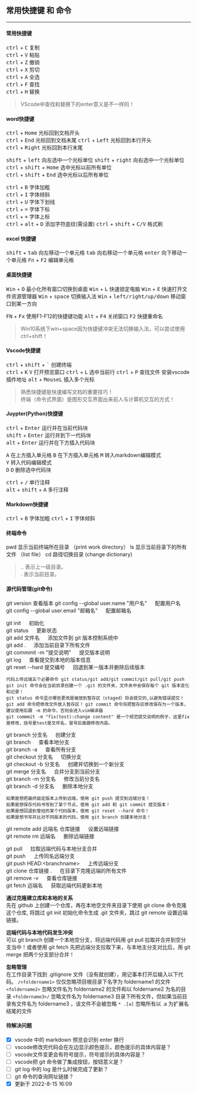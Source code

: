 ## 常用快捷键 和 命令
---
#### 常用快捷键

<kbd>ctrl</kbd> + <kbd>C</kbd> 复制  
<kbd>ctrl</kbd> + <kbd>V</kbd> 粘贴  
<kbd>ctrl</kbd> + <kbd>Z</kbd> 撤销  
<kbd>ctrl</kbd> + <kbd>X</kbd> 剪切  
<kbd>ctrl</kbd> + <kbd>A</kbd> 全选  
<kbd>ctrl</kbd> + <kbd>F</kbd> 查找  
<kbd>ctrl</kbd> + <kbd>H</kbd> 替换  
> VScode中查找和替换下的enter意义是不一样的！  

#### word快捷键

<kbd>ctrl</kbd> + <kbd>Home</kbd> 光标回到文档开头  
<kbd>ctrl</kbd> + <kbd>End</kbd> 光标回到文档末尾 
<kbd>ctrl</kbd> + <kbd>Left</kbd> 光标回到本行开头  
<kbd>ctrl</kbd> + <kbd>Right</kbd> 光标回到本行末尾 

<kbd>shift</kbd> + <kbd>left</kbd> 向左选中一个光标单位
<kbd>shift</kbd> + <kbd>right</kbd> 向右选中一个光标单位   
<kbd>ctrl</kbd> + <kbd>shift</kbd> + <kbd>Home</kbd> 选中光标以前所有单位  
<kbd>ctrl</kbd> + <kbd>shift</kbd> + <kbd>End</kbd> 选中光标以后所有单位  

  
<kbd>ctrl</kbd> + <kbd>B</kbd> 字体加粗  
<kbd>ctrl</kbd> + <kbd>I</kbd> 字体倾斜  
<kbd>ctrl</kbd> + <kbd>U</kbd> 字体下划线  
<kbd>ctrl</kbd> + <kbd>=</kbd> 字体下标  
<kbd>ctrl</kbd> + <kbd>+</kbd> 字体上标  
<kbd>ctrl</kbd> + <kbd>alt</kbd> + <kbd>D</kbd> 添加字符底纹(需设置)
<kbd>ctrl</kbd> + <kbd>shift</kbd> + <kbd>C/V</kbd> 格式刷  

#### excel 快捷键
<kbd>shift</kbd> + <kbd>tab</kbd> 向左移动一个单元格
<kbd>tab</kbd> 向右移动一个单元格
<kbd>enter</kbd> 向下移动一个单元格
<kbd>Fn</kbd> + <kbd>F2</kbd> 编辑单元格

#### 桌面快捷键

<kbd>Win</kbd> + <kbd>D</kbd> 最小化所有窗口切换到桌面
<kbd>Win</kbd> + <kbd>L</kbd> 快速锁定电脑
<kbd>Win</kbd> + <kbd>E</kbd> 快速打开文件资源管理器 
<kbd>Win</kbd> + <kbd>space</kbd> 切换输入法
<kbd>Win</kbd> + <kbd>left/right/up/down</kbd> 移动窗口到某一方向   

<kbd>FN</kbd> + <kbd>Fx</kbd> 使用F1-F12的快捷键功能
<kbd>Alt</kbd> + <kbd>F4</kbd> 关闭窗口 
<kbd>F2</kbd> 快捷重命名

> Win10系统下win+space因为快捷键冲突无法切换输入法，可以尝试使用ctrl+shift！

#### Vscode快捷键

<kbd>ctrl</kbd> + <kbd>shift</kbd> + <kbd>`</kbd> 创建终端  
<kbd>ctrl</kbd> + <kbd>K</kbd> <kbd>V</kbd> 打开预览窗口
<kbd>ctrl</kbd> + <kbd>L</kbd> 选中当前行
<kbd>ctrl</kbd> + <kbd>P</kbd> 查找文件 安装vscode插件地址 
<kbd>alt</kbd> + <kbd>MouseL</kbd> 插入多个光标    


> 熟悉快捷键是快速编写文档的重要技巧！  
> 终端（命令式界面）是图形交互界面出来前人与计算机交互的方式！ 

#### Juypter(Python)快捷键

<kbd>ctrl</kbd> + <kbd>Enter</kbd> 运行并在当前代码块  
<kbd>shift</kbd> + <kbd>Enter</kbd> 运行并到下一代码块  
<kbd>alt</kbd> + <kbd>Enter</kbd> 运行并在下方插入代码块  

<kbd>A</kbd> 在上方插入单元格 
<kbd>B</kbd> 在下方插入单元格 
<kbd>M</kbd> 转入markdown编辑模式   
<kbd>Y</kbd>   转入代码编辑模式    
<kbd>D</kbd> <kbd>D</kbd> 删除选中代码块  

<kbd>ctrl</kbd> + <kbd>/</kbd> 单行注释   
<kbd>alt</kbd> + <kbd>shift</kbd> + <kbd>A</kbd> 多行注释    
 


#### Markdown快捷键
<kbd>ctrl</kbd> + <kbd>B</kbd> 字体加粗
<kbd>ctrl</kbd> + <kbd>I</kbd> 字体倾斜

#### 终端命令
pwd 显示当前终端所在目录  （print work directory）
ls 显示当前目录下的所有文件 （list file） 
cd 路径切换目录 (change dictionary)   
> .. 表示上一级目录。  
> .  表示当前目录。  
 
#### 源代码管理(git命令)

git version  查看版本
git config --global user.name "用户名" &emsp; 配置用户名  
git config --global user.email "邮箱名" &emsp; 配置邮箱名  

git init &emsp; 初始化  
git status &emsp; 更新状态  
git add 文件名 &emsp; 添加文件到 git 版本控制系统中  
git add .  &emsp; 添加当前目录下所有文件  
git commmit -m "提交说明" &emsp; 提交版本说明  
git log  &emsp; 查看提交到本地的版本信息  
git reset --hard 提交编号 &emsp; 回退到某一版本并删除后续版本  

`代码上传远端五个必要命令 git status/git add/git commit/git pull/git push` 
`git init 命令会在当前目录创建一个 .git 的文件夹，文件夹中会保存每个 git 版本变化和记录！`   
`git status 命令显示哪些更改是被放到暂存区（staged）将会提交的,以避免错误提交！`  
`git add 命令把修改文件放入暂存区！`
`git commit 命令将把暂存区修改保存为一个版本，建议使用后跟 -m 的命令，否则会进入vim编译器`    
`git commmit -m "fix(test):change content" 是一个规范提交说明的例子，这里fix是修改，括号里test是文件名，冒号后面跟修改内容。` 

git branch 分支名 &emsp; 创建分支  
git branch &emsp; 查看本地分支  
git branch -a &emsp; 查看所有分支  
git checkout 分支名 &emsp; 切换分支  
git checkout -b 分支名 &emsp; 创建并切换到一个新分支  
git merge 分支名 &emsp; 合并分支到当前分支  
git branch -m 分支名 &emsp;  修改当前分支名  
git branch -d 分支名 &emsp;  删除本地分支  

`如果是想把最终敲定版本上传到远端，使用 git push 提交到远端分支！`  
`如果是想保存代码书写到了某个节点，使用 git add 和 git commit 提交版本！`  
`如果是想回退到曾经的某个代码版本，使用 git reset --hard 命令！`  
`如果是想书写并比对不同版本的代码，使用 git branch 创建本地分支！`  


git remote add 远端名 仓库链接 &emsp;  设置远端链接  
git remote rm 远端名 &emsp; 删除远端链接  

git pull &emsp; 拉取远端代码与本地分支合并  
git push &emsp; 上传同名远端分支  
git push HEAD:\<branchname> &emsp; 上传远端分支  
git clone 仓库链接 . &emsp; 在目录下克隆远端的所有文件  
git remove -v &emsp; 查看仓库链接  
git fetch 远端名 &emsp; 获取远端代码更新本地  

**通过克隆建立库和本地的关系**  
先在 github 上创建一个仓库，再在本地空文件夹目录下使用 git clone 命令克隆这个仓库, 将跳过 git init 初始化命令生成 .git 文件夹，跳过 git remote 设置远端链接。  

**远端代码与本地代码发生冲突**  
可以 git branch 创建一个本地空分支，将远端代码用 git pull 拉取并合并到空分支当中！或者使用 git fetch 先把远端分支拉取下来，与本地主分支对比后，用 git merge 把两个分支部分合并！  
 
**忽略管理**  
在工作目录下找到 .gitignore 文件（没有就创建），用记事本打开后输入以下代码。
`/<foldername1>` 仅仅忽略项目根目录下名字为 foldername1 的文件 
`<foldername2>` 忽略文件名为 foldername2 的文件和以 foldername2 为名的目录 
`<foldername3>/` 忽略文件名为 foldername3 目录下所有文件，但如果当前目录有文件名为 foldername3 ，该文件不会被忽略
`* .[a]` 忽略所有以 .a 为扩展名结尾的文件



#### 待解决问题
- [x] vscode 中的 markdown 预览会识别 enter 换行
- [ ] vscode修改完代码会在左边显示颜色提示，颜色提示的具体内容是？
- [ ] vscode文件变更会有符号提示，符号提示的具体内容是？
- [ ] vscode把 git 命令做了集成按钮，按钮意义是？ 
- [ ] git log 中的 log 是什么时候完成了更新？
- [ ] git 命令的查询网址链接？
- [x] 更新于 2022-8-15 16:09